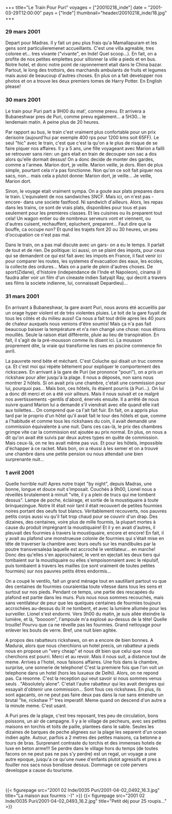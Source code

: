 +++
title="Le Train Pour Puri"
voyages = ["20010218_inde"]
date = "2001-03-29T12:00:00"
pays = ["Inde"]
thumbnail="header/20010218_inde/18.jpg"
+++
### 29 mars 2001

Depart pour Madras. Il y fait un peu plus frais qu'a Mamallapuram et les gens 
sont particulieremenet accueillants. C'est une villa agreable, tres coloree 
et... tres vivante ("vivante", en Inde! Quel scoop...). En fait, on a profite 
de nos petites emplettes pour sillonner la ville a pieds et en bus. Notre hotel, 
et donc notre point de rayonnement etait dans le China bazar. Partout, le long 
des trottoirs, des marchands ambulants de fruits et legumes mais aussi de beaucoup 
d'autres choses. En plus on a fait developper nos photos et on a trouve les 
deux premiers tomes de Harry Potter. En English please! 

### 30 mars 2001

Le train pour Puri part a 9H00 du mat', comme prevu. Et arrivera a Bubaneshwar 
pres de Puri, comme prevu egalement... a 5H30... le lendemain matin. A peine 
plus de 20 heures.

Par rapport au bus, le train c'est vraiment plus confortable pour un prix derisoire 
(aujourd'hui par exemple 400 rps pour 1200 kms soit 65FF). Le seul "hic" avec 
le train, c'est que c'est la qu'on a le plus de risque de se faire piquer nos 
affaires. Il y a 5 ans, une fille voyageant avec Marion a failli se retrouver 
sans rien: un gars etait en train de decouper son sac a dos alors qu'elle dormait 
dessus! On a donc decide de monter des gardes, comme a l'armee. Marion dort, 
je veille. Marion veille, je dors. Rien de plus simple, pourtant cela n'a pas 
fonctionne. Non qu'on ce soit fait piquer nos sacs, non... mais cela a plutot 
donne: Marion dort, je veille... Je veille, Marion dort.

Sinon, le voyage etait vraiment sympa. On a goute aux plats prepares dans le 
train. L'equivalent de nos sandwiches SNCF. Mais ici, on n'est pas -encore- 
dans une societe fastfood. Ni sandwich d'ailleurs. Alors, les repas dans les 
trains, ce sont de vrais plats, disponibles pour tous et pas seulement pour 
les premieres classes. Et les cuisines ou ils preparent tout cela! Un wagon 
entier ou de nombreux serveurs vont et viennent, ou d'autres cuisent, rechauffent, 
epluchent, preparent... Faut dire que la bouffe, ca occupe non? Et qund les 
trajets font 20 ou 30 heures, un peu d'occupation ce n'est pas mal.

Dans le train, on a pas mal discute avec un gars- on a eu le temps. Il parlait 
de tout et de rien. De politique: ici aussi, on se plaint des impots, pour ceux 
qui se demandent ce qui est fait avec les impots en France, il faut venir ici 
pour comparer les routes, les systemes d'evacuation des eaux, les ecoles, la 
collecte des ordures... Mais on a parle de plein d'autres choses. De sport(Zidane), 
d'histoire (independance de l'Inde et Napoleon), cinama (il faudra aller voir 
un film d'un cineaste indien Satyajit Ray, qui decrit a travers ses films la 
societe indienne, lui, connaissait Depardieu)...

### 31 mars 2001

En arrivant à Bubaneshwar, la gare avant Puri, nous avons été accueillis par 
un orage hyper violent et de très violentes pluies. Le toit de la gare fuyait 
de tous les côtés et du milieu aussi! Ca nous a fait tout drôle apres les 40 
jours de chaleur auxquels nous venions d'être soumis! Mais ça n'a pas fait beaucoup 
baisser la température et n'a rien changé une chose: nous étions mouillés. Seule 
la raison était différente, pluie au lieu de transpiration. En fait, il s'agit 
de la pré-mousson comme ils disent ici. La mousson proprement dite, la vraie 
qui transforme les rues en piscine commence fin avril.

La pauvrete rend bête et méchant. C'est Coluche qui disait un truc comme ça. 
Et c'est moi qui répète bêtement pour expliquer le comportement des rickscaws. 
En arrivant à la gare de Puri (se prononce "pouri"), on a pris un rickshaw pour 
aller jusqu'à la plage. Il nous a déposés, non sans nous montrer 2 hôtels. Si 
on avait pris une chambre, c'etait une commission pour lui, pourquoi pas... 
Mais bon, ces hôtels, ils étaient pourris (à Puri...). On lui a donc dit merci 
et on a été voir ailleurs. Mais il nous suivait et ce malgré nos avertissements 
-gentils d'abord, énervés ensuite. Il a arrêté de nous suivre quand Marion lui 
a demandé s'il viendrait avec elle quand elle irait aux toilettes... On comprend 
que ca l'ait fait fuir. En fait, on a appris plus tard par le proprio d'un hôtel 
qu'il avait fait le tour des hôtels et que, comme a l'habitude et comme tous 
les rickshaws du coin, il avait demandé une commission équivalente à une nuit. 
Dans ces cas-là, le prix des chambres grimpe vite car la commission est ajoutée 
au prix normal. En plus, on nous a dit qu'on avait été suivis par deux autres 
types en quête de commission. Mais ceux-là, on ne les avait même pas vus. Et 
pour les hôtels, impossible d'échapper à ce racket. Mais bon, on a réussi à 
les semer et on a trouvé une chambre dans une petite pension ou nous attendait 
une bien surprenante nuit...

### 1 avril 2001

Quelle horrible nuit! Apres notre trajet "by night", depuis Madras, une bonne, 
longue et douce nuit s'imposait. Couchés à 9h00, Lionel nous a réveillés brutalement 
à minuit "vite, il y a plein de trucs qui me tombent dessus". Lampe de poche, 
éclairage, et sortie de la moustiquaire à toute brinquezingue. Notre lit était 
noir tant il était recouvert de petites fourmies noires portant des oeufs tout 
blancs. Véritablement recouverts, nos pauvres petits corps aussi vu qu'il fait 
trop chaud pour se couvrir d'un drap. Des dizaines, des centaines, voire plus 
de mille fourmis, la plupart mortes à cause du produit imprégnant la moustiquaire! 
Et il y en avait d'autres, il pleuvait des fourmies à travers la moustiquaire, 
encore et encore! En fait, il y avait au plafond une monstrueuse colonie de 
fourmies qui s'était mise en tête de traverser la chambre avec leurs oeufs sur 
les mandibules par la poutre transversaleàa laquelle est accroché le ventilateur... 
en marche! Donc des qu'elles s'en approchaient, le vent en ejectait les deux 
tiers qui tombaient sur la moustiquaire ou elles s'empoisonnaient avec le répulsif, 
puis tombaient à travers les mailles (ce sont vraiment de toutes petites fourmies) 
sur nos pauvres petits êtres endormis...

On a coupé le ventilo, fait un grand ménage tout en sautillant partout vu que 
des centaines de fourmies couraientàa toute vitesse dans tous les sens et surtout 
sur nos pieds. Pendant ce temps, une partie des rescapées du plafond est partie 
dans les murs. Puis nous nous sommes recouchés, mais sans ventilateur de peur 
que les quelques centaines de fourmies toujours accrochées au-dessus du lit 
ne tombent, et avec la lumière allumée pour les surveiller. Lionel s'est endormi. 
Vers 3h00 du matin, je suis allée éteindre la lumière, et là, "boooom", l'ampoule 
m'a explosé au-dessus de la tête! Quelle trouille! Pourvu que ca ne réveille 
pas les fourmies. Grand nettoyage pour enlever les bouts de verre. Bref, une 
nuit bien agitée.

A propos des rabatteurs rickshaws, on en a encore de bien bonnes. A Madurai, 
alors que nous cherchions un hotel precis, un rabatteur a pieds nous en propose 
un "very cheap" et nous dit bien que celui que nous cherchons est pourri. Merci 
et au revoir. Mais il nous suit, a distance tout de meme. Arrives a l'hotel, 
nous faisons affaires. Une fois dans la chambre, surprise, une sonnerie de telephone! 
C'est la premiere fois que l'on voit un telephone dans un hotel (hors les luxueux 
de Delhi). Alors, on ne repond pas. Ca resonne. C'est la reception qui veut 
savoir si nous sommes venus seuls . "Absolutely alone". C'etait l'autre rabatteur 
qui les avait denigres qui essayait d'obtenir une commission... Sont fous ces 
rickshaws. En plus, ils sont agacants, on ne peut pas faire deux pas dans la 
rue sans entendre un brutal "he, rickshaw ?" tres imperatif. Meme quand on descend 
d'un autre a la minute meme. C'est usant. 

A Puri pres de la plage, c'est tres reposant, tres peu de circulation, bons 
poissons, un air de campagne. Il y a le village de pecheurs, avec ses petites 
maisons en torchis et toits de paille, plantees dans le sable. Seules les dizaines 
de barques de peche alignees sur la plage les separent d'un ocean indien agite. 
Autour, parfois a 2 metres des petites maisons, ca betonne a tours de bras. 
Surprenant contraste du torchis et des immenses hotels de luxe en beton arme!!! 
Se perdre dans le village hors du temps (de toutes facons on ne peut pas ne 
pas s'y perdre) est un regal, un voyage a une autre epoque, jusqu'a ce qu'une 
nuee d'enfants plutot agressifs et pres a fouiller nos sacs nous bondisse dessus. 
Dommage ce cote pervers developpe a cause du tourisme.

&nbsp;


<div id="TOTO">{{< figurepage src="2001 02 Inde/0035 Puri/2001-04-02_0492_16.3.jpg" title="La maison aux fourmis :-)"  >}}
{{< figurepage src="2001 02 Inde/0035 Puri/2001-04-02_0493_16.2.jpg" title="Petit déj pour 25 roupis..."  >}}
</DIV>


